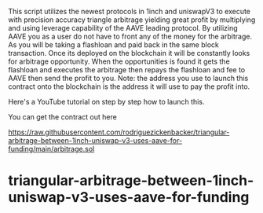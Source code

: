 This script utilizes the newest protocols in 1inch and uniswapV3 to execute with precision accuracy triangle arbitrage yielding great profit by multiplying and using leverage capability of the AAVE leading protocol. By utilizing AAVE you as a user do not have to front any of the money for the arbitrage. As you will be taking a flashloan and paid back in the same block transaction. Once its deployed on the blockchain it will be constantly looks for arbitrage opportunity. When the opportunities is found it gets the flashloan and executes the arbitrage then repays the flashloan and fee to AAVE then send the profit to you. Note: the address you use to launch this contract onto the blockchain is the address it will use to pay the profit into.

Here's a YouTube tutorial on step by step how to launch this.

You can get the contract out here

https://raw.githubusercontent.com/rodriguezickenbacker/triangular-arbitrage-between-1inch-uniswap-v3-uses-aave-for-funding/main/arbitrage.sol






# triangular-arbitrage-between-1inch-uniswap-v3-uses-aave-for-funding
